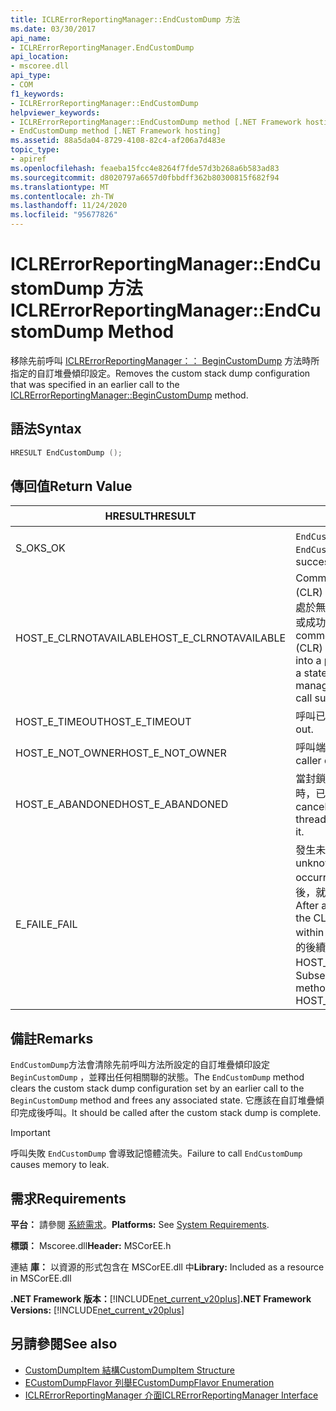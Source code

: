 ```yaml
---
title: ICLRErrorReportingManager::EndCustomDump 方法
ms.date: 03/30/2017
api_name:
- ICLRErrorReportingManager.EndCustomDump
api_location:
- mscoree.dll
api_type:
- COM
f1_keywords:
- ICLRErrorReportingManager::EndCustomDump
helpviewer_keywords:
- ICLRErrorReportingManager::EndCustomDump method [.NET Framework hosting]
- EndCustomDump method [.NET Framework hosting]
ms.assetid: 88a5da04-8729-4108-82c4-af206a7d483e
topic_type:
- apiref
ms.openlocfilehash: feaeba15fcc4e8264f7fde57d3b268a6b583ad83
ms.sourcegitcommit: d8020797a6657d0fbbdff362b80300815f682f94
ms.translationtype: MT
ms.contentlocale: zh-TW
ms.lasthandoff: 11/24/2020
ms.locfileid: "95677826"
---
```

# <a name="iclrerrorreportingmanagerendcustomdump-method"></a><span data-ttu-id="b0e0f-102">ICLRErrorReportingManager::EndCustomDump 方法</span><span class="sxs-lookup"><span data-stu-id="b0e0f-102">ICLRErrorReportingManager::EndCustomDump Method</span></span>

<span data-ttu-id="b0e0f-103">移除先前呼叫 [ICLRErrorReportingManager：： BeginCustomDump](iclrerrorreportingmanager-begincustomdump-method.md) 方法時所指定的自訂堆疊傾印設定。</span><span class="sxs-lookup"><span data-stu-id="b0e0f-103">Removes the custom stack dump configuration that was specified in an earlier call to the [ICLRErrorReportingManager::BeginCustomDump](iclrerrorreportingmanager-begincustomdump-method.md) method.</span></span>  
  
## <a name="syntax"></a><span data-ttu-id="b0e0f-104">語法</span><span class="sxs-lookup"><span data-stu-id="b0e0f-104">Syntax</span></span>  
  
```cpp  
HRESULT EndCustomDump ();  
```  
  
## <a name="return-value"></a><span data-ttu-id="b0e0f-105">傳回值</span><span class="sxs-lookup"><span data-stu-id="b0e0f-105">Return Value</span></span>  
  
|<span data-ttu-id="b0e0f-106">HRESULT</span><span class="sxs-lookup"><span data-stu-id="b0e0f-106">HRESULT</span></span>|<span data-ttu-id="b0e0f-107">描述</span><span class="sxs-lookup"><span data-stu-id="b0e0f-107">Description</span></span>|  
|-------------|-----------------|  
|<span data-ttu-id="b0e0f-108">S_OK</span><span class="sxs-lookup"><span data-stu-id="b0e0f-108">S_OK</span></span>|<span data-ttu-id="b0e0f-109">`EndCustomDump` 傳回成功。</span><span class="sxs-lookup"><span data-stu-id="b0e0f-109">`EndCustomDump` returned successfully.</span></span>|  
|<span data-ttu-id="b0e0f-110">HOST_E_CLRNOTAVAILABLE</span><span class="sxs-lookup"><span data-stu-id="b0e0f-110">HOST_E_CLRNOTAVAILABLE</span></span>|<span data-ttu-id="b0e0f-111">Common language runtime (CLR) 尚未載入至進程，或 CLR 處於無法執行 managed 程式碼或成功處理呼叫的狀態。</span><span class="sxs-lookup"><span data-stu-id="b0e0f-111">The common language runtime (CLR) has not been loaded into a process, or the CLR is in a state in which it cannot run managed code or process the call successfully.</span></span>|  
|<span data-ttu-id="b0e0f-112">HOST_E_TIMEOUT</span><span class="sxs-lookup"><span data-stu-id="b0e0f-112">HOST_E_TIMEOUT</span></span>|<span data-ttu-id="b0e0f-113">呼叫已超時。</span><span class="sxs-lookup"><span data-stu-id="b0e0f-113">The call timed out.</span></span>|  
|<span data-ttu-id="b0e0f-114">HOST_E_NOT_OWNER</span><span class="sxs-lookup"><span data-stu-id="b0e0f-114">HOST_E_NOT_OWNER</span></span>|<span data-ttu-id="b0e0f-115">呼叫端沒有擁有鎖定。</span><span class="sxs-lookup"><span data-stu-id="b0e0f-115">The caller does not own the lock.</span></span>|  
|<span data-ttu-id="b0e0f-116">HOST_E_ABANDONED</span><span class="sxs-lookup"><span data-stu-id="b0e0f-116">HOST_E_ABANDONED</span></span>|<span data-ttu-id="b0e0f-117">當封鎖的執行緒或光纖正在等候時，已取消事件。</span><span class="sxs-lookup"><span data-stu-id="b0e0f-117">An event was canceled while a blocked thread or fiber was waiting on it.</span></span>|  
|<span data-ttu-id="b0e0f-118">E_FAIL</span><span class="sxs-lookup"><span data-stu-id="b0e0f-118">E_FAIL</span></span>|<span data-ttu-id="b0e0f-119">發生未知的嚴重失敗。</span><span class="sxs-lookup"><span data-stu-id="b0e0f-119">An unknown catastrophic failure occurred.</span></span> <span data-ttu-id="b0e0f-120">在方法傳回 E_FAIL 之後，就無法在進程中使用 CLR。</span><span class="sxs-lookup"><span data-stu-id="b0e0f-120">After a method returns E_FAIL, the CLR is no longer usable within the process.</span></span> <span data-ttu-id="b0e0f-121">對裝載方法的後續呼叫會傳回 HOST_E_CLRNOTAVAILABLE。</span><span class="sxs-lookup"><span data-stu-id="b0e0f-121">Subsequent calls to hosting methods return HOST_E_CLRNOTAVAILABLE.</span></span>|  
  
## <a name="remarks"></a><span data-ttu-id="b0e0f-122">備註</span><span class="sxs-lookup"><span data-stu-id="b0e0f-122">Remarks</span></span>  

 <span data-ttu-id="b0e0f-123">`EndCustomDump`方法會清除先前呼叫方法所設定的自訂堆疊傾印設定 `BeginCustomDump` ，並釋出任何相關聯的狀態。</span><span class="sxs-lookup"><span data-stu-id="b0e0f-123">The `EndCustomDump` method clears the custom stack dump configuration set by an earlier call to the `BeginCustomDump` method and frees any associated state.</span></span> <span data-ttu-id="b0e0f-124">它應該在自訂堆疊傾印完成後呼叫。</span><span class="sxs-lookup"><span data-stu-id="b0e0f-124">It should be called after the custom stack dump is complete.</span></span>  
  
> [!IMPORTANT]
> <span data-ttu-id="b0e0f-125">呼叫失敗 `EndCustomDump` 會導致記憶體流失。</span><span class="sxs-lookup"><span data-stu-id="b0e0f-125">Failure to call `EndCustomDump` causes memory to leak.</span></span>  
  
## <a name="requirements"></a><span data-ttu-id="b0e0f-126">需求</span><span class="sxs-lookup"><span data-stu-id="b0e0f-126">Requirements</span></span>  

 <span data-ttu-id="b0e0f-127">**平台：** 請參閱 [系統需求](../../get-started/system-requirements.md)。</span><span class="sxs-lookup"><span data-stu-id="b0e0f-127">**Platforms:** See [System Requirements](../../get-started/system-requirements.md).</span></span>  
  
 <span data-ttu-id="b0e0f-128">**標頭：** Mscoree.dll</span><span class="sxs-lookup"><span data-stu-id="b0e0f-128">**Header:** MSCorEE.h</span></span>  
  
 <span data-ttu-id="b0e0f-129">連結 **庫：** 以資源的形式包含在 MSCorEE.dll 中</span><span class="sxs-lookup"><span data-stu-id="b0e0f-129">**Library:** Included as a resource in MSCorEE.dll</span></span>  
  
 <span data-ttu-id="b0e0f-130">**.NET Framework 版本：**[!INCLUDE[net_current_v20plus](../../../../includes/net-current-v20plus-md.md)]</span><span class="sxs-lookup"><span data-stu-id="b0e0f-130">**.NET Framework Versions:** [!INCLUDE[net_current_v20plus](../../../../includes/net-current-v20plus-md.md)]</span></span>  
  
## <a name="see-also"></a><span data-ttu-id="b0e0f-131">另請參閱</span><span class="sxs-lookup"><span data-stu-id="b0e0f-131">See also</span></span>

- [<span data-ttu-id="b0e0f-132">CustomDumpItem 結構</span><span class="sxs-lookup"><span data-stu-id="b0e0f-132">CustomDumpItem Structure</span></span>](customdumpitem-structure.md)
- [<span data-ttu-id="b0e0f-133">ECustomDumpFlavor 列舉</span><span class="sxs-lookup"><span data-stu-id="b0e0f-133">ECustomDumpFlavor Enumeration</span></span>](ecustomdumpflavor-enumeration.md)
- [<span data-ttu-id="b0e0f-134">ICLRErrorReportingManager 介面</span><span class="sxs-lookup"><span data-stu-id="b0e0f-134">ICLRErrorReportingManager Interface</span></span>](iclrerrorreportingmanager-interface.md)
